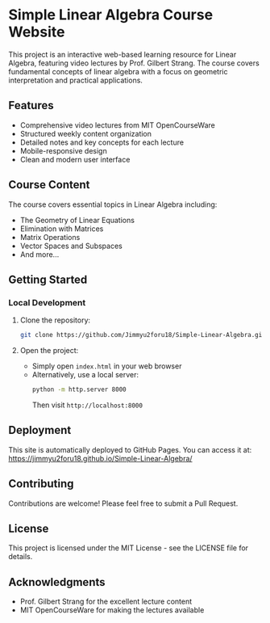 # Simple Linear Algebra Course Website

This project is an interactive web-based learning resource for Linear Algebra, featuring video lectures by Prof. Gilbert Strang. The course covers fundamental concepts of linear algebra with a focus on geometric interpretation and practical applications.

## Features

- Comprehensive video lectures from MIT OpenCourseWare
- Structured weekly content organization
- Detailed notes and key concepts for each lecture
- Mobile-responsive design
- Clean and modern user interface

## Course Content

The course covers essential topics in Linear Algebra including:

- The Geometry of Linear Equations
- Elimination with Matrices
- Matrix Operations
- Vector Spaces and Subspaces
- And more...

## Getting Started

### Local Development

1. Clone the repository:
   ```bash
   git clone https://github.com/Jimmyu2foru18/Simple-Linear-Algebra.git
   ```

2. Open the project:
   - Simply open `index.html` in your web browser
   - Alternatively, use a local server:
     ```bash
     python -m http.server 8000
     ```
     Then visit `http://localhost:8000`

## Deployment

This site is automatically deployed to GitHub Pages. You can access it at: https://jimmyu2foru18.github.io/Simple-Linear-Algebra/

## Contributing

Contributions are welcome! Please feel free to submit a Pull Request.

## License

This project is licensed under the MIT License - see the LICENSE file for details.

## Acknowledgments

- Prof. Gilbert Strang for the excellent lecture content
- MIT OpenCourseWare for making the lectures available